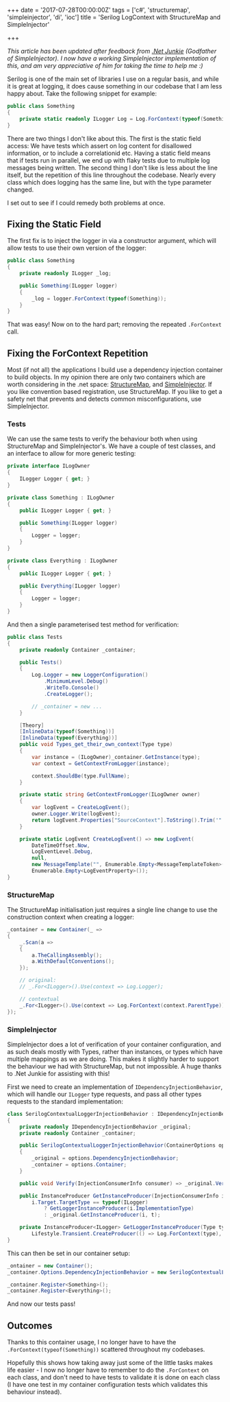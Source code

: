 +++
date = '2017-07-28T00:00:00Z'
tags = ['c#', 'structuremap', 'simpleinjector', 'di', 'ioc']
title = 'Serilog LogContext with StructureMap and SimpleInjector'

+++

*This article has been updated after feedback from [.Net Junkie](https://twitter.com/dot_NET_Junkie) (Godfather of SimpleInjector).  I now have a working SimpleInjector implementation of this, and am very appreciative of him for taking the time to help me :)*

Serilog is one of the main set of libraries I use on a regular basis, and while it is great at logging, it does cause something in our codebase that I am less happy about.  Take the following snippet for example:

```csharp
public class Something
{
    private static readonly ILogger Log = Log.ForContext(typeof(Something));
}
```

There are two things I don't like about this.  The first is the static field access:  We have tests which assert on log content for disallowed information, or to include a correlationid etc.  Having a static field means that if tests run in parallel, we end up with flaky tests due to multiple log messages being written.  The second thing I don't like is less about the line itself, but the repetition of this line throughout the codebase.  Nearly every class which does logging has the same line, but with the type parameter changed.

I set out to see if I could remedy both problems at once.

## Fixing the Static Field

The first fix is to inject the logger in via a constructor argument, which will allow tests to use their own version of the logger:

```csharp
public class Something
{
    private readonly ILogger _log;

    public Something(ILogger logger)
    {
        _log = logger.ForContext(typeof(Something));
    }
}
```

That was easy! Now on to the hard part; removing the repeated `.ForContext` call.

## Fixing the ForContext Repetition

Most (if not all) the applications I build use a dependency injection container to build objects.  In my opinion there are only two containers which are worth considering in the .net space:  [StructureMap](http://structuremap.github.io/), and [SimpleInjector](https://simpleinjector.org).  If you like convention based registration, use StructureMap.  If you like to get a safety net that prevents and detects common misconfigurations, use SimpleInjector.

### Tests

We can use the same tests to verify the behaviour both when using StructureMap and SimpleInjector's.  We have a couple of test classes, and an interface to allow for more generic testing:

```csharp
private interface ILogOwner
{
    ILogger Logger { get; }
}

private class Something : ILogOwner
{
    public ILogger Logger { get; }

    public Something(ILogger logger)
    {
        Logger = logger;
    }
}

private class Everything : ILogOwner
{
    public ILogger Logger { get; }

    public Everything(ILogger logger)
    {
        Logger = logger;
    }
}
```

And then a single parameterised test method for verification:

```csharp
public class Tests
{
    private readonly Container _container;

    public Tests()
    {
        Log.Logger = new LoggerConfiguration()
            .MinimumLevel.Debug()
            .WriteTo.Console()
            .CreateLogger();

        // _container = new ...
    }

    [Theory]
    [InlineData(typeof(Something))]
    [InlineData(typeof(Everything))]
    public void Types_get_their_own_context(Type type)
    {
        var instance = (ILogOwner)_container.GetInstance(type);
        var context = GetContextFromLogger(instance);

        context.ShouldBe(type.FullName);
    }

    private static string GetContextFromLogger(ILogOwner owner)
    {
        var logEvent = CreateLogEvent();
        owner.Logger.Write(logEvent);
        return logEvent.Properties["SourceContext"].ToString().Trim('"');
    }

    private static LogEvent CreateLogEvent() => new LogEvent(
        DateTimeOffset.Now,
        LogEventLevel.Debug,
        null,
        new MessageTemplate("", Enumerable.Empty<MessageTemplateToken>()),
        Enumerable.Empty<LogEventProperty>());
}
```


### StructureMap

The StructureMap initialisation just requires a single line change to use the construction context when creating a logger:

```csharp
_container = new Container(_ =>
{
    _.Scan(a =>
    {
        a.TheCallingAssembly();
        a.WithDefaultConventions();
    });

    // original:
    // _.For<ILogger>().Use(context => Log.Logger);

    // contextual
    _.For<ILogger>().Use(context => Log.ForContext(context.ParentType));
});
```


### SimpleInjector

SimpleInjector does a lot of verification of your container configuration, and as such deals mostly with Types, rather than instances, or types which have multiple mappings as we are doing.  This makes it slightly harder to support the behaviour we had with StructureMap, but not impossible.  A huge thanks to .Net Junkie for assisting with this!

First we need to create an implementation of  `IDependencyInjectionBehavior`, which will handle our `ILogger` type requests, and pass all other types requests to the standard implementation:

```csharp
class SerilogContextualLoggerInjectionBehavior : IDependencyInjectionBehavior
{
    private readonly IDependencyInjectionBehavior _original;
    private readonly Container _container;

    public SerilogContextualLoggerInjectionBehavior(ContainerOptions options)
    {
        _original = options.DependencyInjectionBehavior;
        _container = options.Container;
    }

    public void Verify(InjectionConsumerInfo consumer) => _original.Verify(consumer);

    public InstanceProducer GetInstanceProducer(InjectionConsumerInfo i, bool t) =>
        i.Target.TargetType == typeof(ILogger)
            ? GetLoggerInstanceProducer(i.ImplementationType)
            : _original.GetInstanceProducer(i, t);

    private InstanceProducer<ILogger> GetLoggerInstanceProducer(Type type) =>
        Lifestyle.Transient.CreateProducer(() => Log.ForContext(type), _container);
}
```

This can then be set in our container setup:

```csharp
_ontainer = new Container();
_container.Options.DependencyInjectionBehavior = new SerilogContextualLoggerInjectionBehavior(_container.Options);

_container.Register<Something>();
_container.Register<Everything>();
```

And now our tests pass!

## Outcomes

Thanks to this container usage, I no longer have to have the `.ForContext(typeof(Something))` scattered throughout my codebases.

Hopefully this shows how taking away just some of the little tasks makes life easier - I now no longer have to remember to do the `.ForContext` on each class, and don't need to have tests to validate it is done on each class (I have one test in my container configuration tests which validates this behaviour instead).
